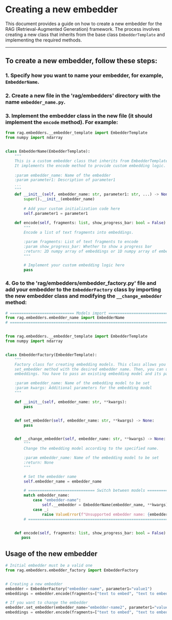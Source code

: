 # Creating a new embedder
This document provides a guide on how to create a new embedder for the RAG (Retrieval-Augmented Generation) framework. The process involves creating a new class that inherits from the base class `EmbedderTemplate` and implementing the required methods.

---

## To create a new embedder, follow these steps:
### 1. Specify how you want to name your embedder, for example, `EmbedderName`.
### 2. Create a new file in the 'rag/embedders' directory with the name `embedder_name.py`.
### 3. Implement the embedder class in the new file (it should implement the `encode` method). For example:
```python
from rag.embedders.__embedder_template import EmbedderTemplate
from numpy import ndarray


class EmbedderName(EmbedderTemplate):
    """
    This is a custom embedder class that inherits from EmbedderTemplate.
    It implements the encode method to provide custom embedding logic.
    
    :param embedder_name: Name of the embedder
    :param parameter1: Description of parameter1
    ...
    """
    def __init__(self, embedder_name: str, parameter1: str, ...) -> None:
        super().__init__(embedder_name)
        
        # Add your custom initialization code here
        self.parameter1 = parameter1
        
    def encode(self, fragments: list, show_progress_bar: bool = False) -> ndarray:
        """
        Encode a list of text fragments into embeddings.

        :param fragments: List of text fragments to encode
        :param show_progress_bar: Whether to show a progress bar
        :return: 2D numpy array of embeddings or 1D numpy array of embedding (if only one fragment is passed)
        """

        # Implement your custom embedding logic here
        pass
```
### 4. Go to the 'rag/embedders/embedder_factory.py' file and add your embedder to the `EmbedderFactory` class by importing the new embedder class and modifying the `__change_embedder` method:
```python
# ============================ Models import ===========================
from rag.embedders.embedder_name import EmbedderName
# ======================================================================


from rag.embedders.__embedder_template import EmbedderTemplate
from numpy import ndarray


class EmbedderFactory(EmbedderTemplate):
    """
    Factory class for creating embedding models. This class allows you to set the embedding model by calling the
    set_embedder method with the desired embedder name. Then, you can use the encode method to convert list of texts into
    embeddings. You have to pass an existing embedding model and its parameters to the constructor.

    :param embedder_name: Name of the embedding model to be set
    :param kwargs: Additional parameters for the embedding model
    """

    def __init__(self, embedder_name: str, **kwargs):
        pass 


    def set_embedder(self, embedder_name: str, **kwargs) -> None:
        pass 


    def __change_embedder(self, embedder_name: str, **kwargs) -> None:
        """
        Change the embedding model according to the specified name.

        :param embedder_name: Name of the embedding model to be set
        :return: None
        """

        # Set the embedder name
        self.embedder_name = embedder_name

        # ============================= Switch between models =============================
        match embedder_name:
            case "embedder-name":
                self.__embedder = EmbedderName(embedder_name, **kwargs)
            case _:
                raise ValueError(f"Unsupported embedder name: {embedder_name}. Please use a valid embedder name.")
        # =================================================================================


    def encode(self, fragments: list, show_progress_bar: bool = False) -> ndarray:
       pass 
```
## Usage of the new embedder
```python
# Initial embedder must be a valid one
from rag.embedders.embedder_factory import EmbedderFactory


# Creating a new embedder
embedder = EmbedderFactory("embedder-name", parameter1="value1")
embeddings = embedder.encode(fragments=["text to embed", "text to embed2"], show_progress_bar=True)

# If you want to change the embedder
embedder.set_embedder(embedder_name="embedder-name2", parameter1="value1")
embeddings = embedder.encode(fragments=["text to embed", "text to embed2"], show_progress_bar=True)
```